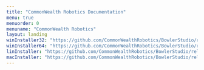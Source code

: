 ```yaml
---
title: "CommonWealth Robotics Documentation"
menu: true
menuorder: 0
menuname: "CommonWealth Robotics"
layout: landing
winInstaller32: "https://github.com/CommonWealthRobotics/BowlerStudio/releases/download/0.31.8/Windows-32-BowlerStudio-0.31.8.exe"
winInstaller64: "https://github.com/CommonWealthRobotics/BowlerStudio/releases/download/0.31.8/Windows-64-BowlerStudio-0.31.8.exe"
linInstaller: "https://github.com/CommonWealthRobotics/BowlerStudio/releases/download/0.31.8/Ubuntu-BowlerStudio-0.31.8.deb"
macInstaller: "https://github.com/CommonWealthRobotics/BowlerStudio/releases/download/0.31.8/MacOSX-BowlerStudio-0.31.8.zip"
---
```



